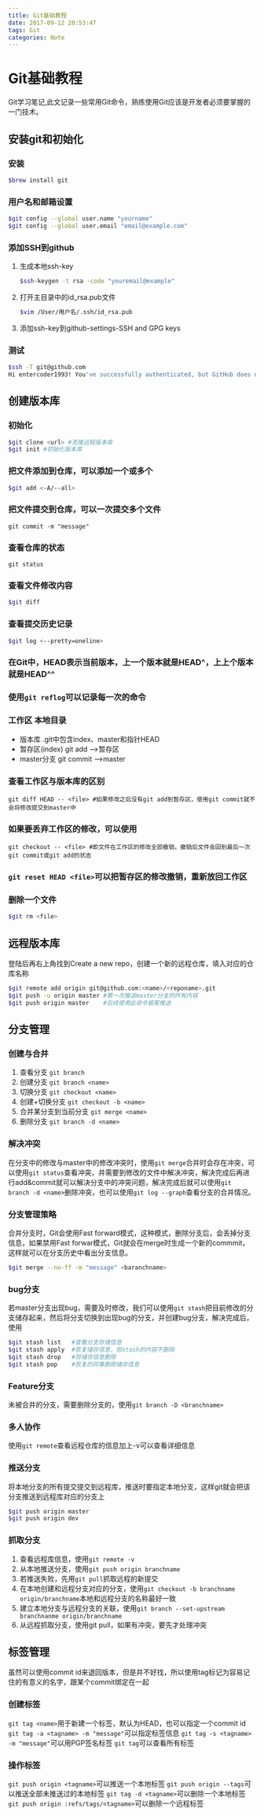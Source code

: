 ```yaml
---
title: Git基础教程
date: 2017-09-12 20:53:47
tags: Git
categories: Note
---
```


# Git基础教程

Git学习笔记,此文记录一些常用Git命令，熟练使用Git应该是开发者必须要掌握的一门技术。

<!--more-->

## 安装git和初始化

### 安装

```bash
$brew install git
```

### 用户名和邮箱设置

```bash
$git config --global user.name "yourname"
$git config --global user.email "email@example.com"
```

### 添加SSH到github

1. 生成本地ssh-key

    ```bash
    $ssh-keygen -t rsa -code "youremail@example"
    ```

2. 打开主目录中的id_rsa.pub文件

    ```bash
    $vim /User/用户名/.ssh/id_rsa.pub
    ```

3. 添加ssh-key到github-settings-SSH and GPG keys

### 测试

```bash
$ssh -T git@github.com
Hi entercoder1993! You've successfully authenticated, but GitHub does not provide shell access.
```

## 创建版本库

### 初始化

```bash
$git clone <url> #克隆远程版本库
$git init #初始化版本库
```

### 把文件添加到仓库，可以添加一个或多个

```bash
$git add <-A/--all>
```

### 把文件提交到仓库，可以一次提交多个文件

```
git commit -m "message"
```

### 查看仓库的状态

```
git status
```

### 查看文件修改内容

```bash
$git diff
```

### 查看提交历史记录

```bash
$git log <--pretty=oneline>
```

### 在Git中，HEAD表示当前版本，上一个版本就是HEAD^，上上个版本就是HEAD^^

### 使用`git reflog`可以记录每一次的命令

### 工作区 本地目录

* 版本库 .git中包含index、master和指针HEAD
* 暂存区(index) git add -->暂存区
* master分支 git commit -->master

### 查看工作区与版本库的区别

```
git diff HEAD -- <file> #如果修改之后没有git add到暂存区，使用git commit就不会将修改提交到master中
```

### 如果要丢弃工作区的修改，可以使用

```
git checkout -- <file> #即文件在工作区的修改全部撤销，撤销后文件会回到最后一次git commit或git add的状态
```

### `git reset HEAD <file>`可以把暂存区的修改撤销，重新放回工作区

### 删除一个文件

```bash
$git rm <file>
```

## 远程版本库

登陆后再右上角找到Create a new repo，创建一个新的远程仓库，填入对应的仓库名称

```bash
$git remote add origin git@github.com:<name>/<reponame>.git
$git push -u origin master #第一次推送master分支的所有内容
$git push origin master    #后续使用此命令极客推送
```

## 分支管理

### 创建与合并

1. 查看分支 `git branch`
2. 创建分支 `git branch <name>`
3. 切换分支 `git checkout <name>`
4. 创建+切换分支 `git checkout -b <name>`
5. 合并某分支到当前分支 `git merge <name>`
6. 删除分支 `git branch -d <name>`

### 解决冲突

在分支中的修改与master中的修改冲突时，使用`git merge`合并时会存在冲突，可以使用`git status`查看冲突，并需要到修改的文件中解决冲突，解决完成后再进行add&commit就可以解决分支中的冲突问题，解决完成后就可以使用`git branch -d <name>`删除冲突，也可以使用`git log --graph`查看分支的合并情况。

### 分支管理策略

合并分支时，Git会使用Fast forward模式，这种模式，删除分支后，会丢掉分支信息，如果禁用Fast forwar模式，Git就会在merge时生成一个新的commmit，这样就可以在分支历史中看出分支信息。

```bash
$git merge --no-ff -m "message" <baranchname>
```

### bug分支

若master分支出现bug，需要及时修改，我们可以使用`git stash`把目前修改的分支储存起来，然后将分支切换到出现bug的分支，并创建bug分支，解决完成后，使用

```bash
$git stash list   #查看分支存储信息
$git stash apply  #恢复储存信息，但stash的内容不删除
$git stash drop   #将储存信息删除
$git stash pop    #恢复的同事删除储存信息
```

### Feature分支

未被合并的分支，需要删除分支的，使用`git branch -D <branchname>`

### 多人协作

使用`git remote`查看远程仓库的信息加上-v可以查看详细信息

### 推送分支

将本地分支的所有提交提交到远程库，推送时要指定本地分支，这样git就会把该分支推送到远程库对应的分支上

```bash
$git push origin master
$git push origin dev
```

### 抓取分支

1. 查看远程库信息，使用`git remote -v`
2. 从本地推送分支，使用`git push origin branchname`
3. 若推送失败，先用`git pull`抓取远程的新提交
4. 在本地创建和远程分支对应的分支，使用`git checkout -b branchname origin/branchname`本地和远程分支的名称最好一致
5. 建立本地分支与远程分支的关联，使用`git branch --set-upstream branchnanme origin/branchname`
6. 从远程抓取分支，使用git pull，如果有冲突，要先才处理冲突

## 标签管理

虽然可以使用commit id来退回版本，但是并不好找，所以使用tag标记为容易记住的有意义的名字，跟某个commit绑定在一起

### 创建标签

`git tag <name>`用于新建一个标签，默认为HEAD，也可以指定一个commit id
`git tag -a <tagname> -m "message"`可以指定标签信息
`git tag -s <tagname> -m "message"`可以用PGP签名标签
`git tag`可以查看所有标签

### 操作标签

`git push origin <tagname>`可以推送一个本地标签
`git push origin --tags`可以推送全部未推送过的本地标签
`git tag -d <tagname>`可以删除一个本地标签
`git push origin :refs/tags/<tagname>`可以删除一个远程标签
